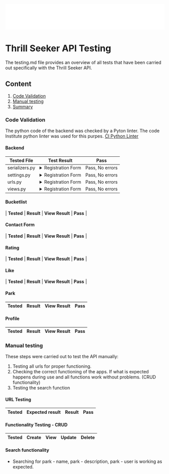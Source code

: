 ![Logo](/documentationfiles/logo2.webp)
# Thrill Seeker API Testing

The testing.md file provides an overview of all tests that have been carried out specifically with the Thrill Seeker API.

## Content
1. [Code Validation](#code-validation)
2. [Manual testing](#manual-testing)
3. [Summary](#summary)


### Code Validation 
The python code of the backend was checked by a Pyton linter. The code Institute python linter was used for this purpes.
[CI Python Linter](https://pep8ci.herokuapp.com/) 

#### Backend
| Tested File    | Test Result                                                                                                             | Pass            |
| -------------- | ----------------------------------------------------------------------------------------------------------------------- | --------------- |
| serializers.py | <details><summary>Registration Form</summary><img src="./documentationfiles/testing/backend/serializers.png"></details> | Pass, No errors |
| settings.py    | <details><summary>Registration Form</summary><img src="./documentationfiles/testing/backend/settings.png"></details>    | Pass, No errors |
| urls.py        | <details><summary>Registration Form</summary><img src="./documentationfiles/testing/backend/urls.png"></details>        | Pass, No errors |
| views.py       | <details><summary>Registration Form</summary><img src="./documentationfiles/testing/backend/views.png"></details>       | Pass, No errors |


#### Bucketlist
| **Tested** | **Result** | **View Result** | **Pass** |


#### Contact Form
| **Tested** | **Result** | **View Result** | **Pass** |


#### Rating
| **Tested** | **Result** | **View Result** | **Pass** |

#### Like
| **Tested** | **Result** | **View Result** | **Pass** |


#### Park
| **Tested** | **Result** | **View Result** | **Pass** |
--- | --- | --- | :---:


#### Profile
| **Tested** | **Result** | **View Result** | **Pass** |
--- | --- | --- | :---:



### Manual testing
These steps were carried out to test the API manually:
1. Testing all urls for proper functioning.
2. Checking the correct functioning of the apps. If what is expected happens during use and all functions work without problems. (CRUD functionality)
3. Testing the search function


#### URL Testing
| **Tested** | **Expected result** | **Result** | **Pass** |
--- | --- | --- | :---:


#### Functionality Testing - CRUD
| **Tested** | **Create** | **View** | **Update** | **Delete** |
--- | --- | --- | :---:| :---:


#### Search functionality
- Searching for park - name, park - description, park - user is working as expected.
